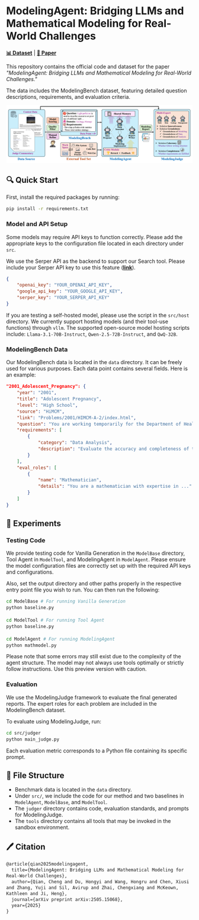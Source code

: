 # ModelingAgent: Bridging LLMs and Mathematical Modeling for Real-World Challenges
[**📊 Dataset**](https://github.com/qiancheng0/ModelingAgent/tree/main/data) | [**📖 Paper**](https://www.arxiv.org/pdf/2505.15068)

This repository contains the official code and dataset for the paper *"ModelingAgent: Bridging LLMs and Mathematical Modeling for Real-World Challenges."*

The data includes the ModelingBench dataset, featuring detailed question descriptions, requirements, and evaluation criteria.

![Pipeline](assets/pipeline.png)

## 🔍 Quick Start
First, install the required packages by running:
```bash
pip install -r requirements.txt
```

### Model and API Setup
Some models may require API keys to function correctly. Please add the appropriate keys to the configuration file located in each directory under `src`.

We use the Serper API as the backend to support our Search tool. Please include your Serper API key to use this feature ([**link**](https://serper.dev)).

```json
{
    "openai_key": "YOUR_OPENAI_API_KEY",
    "google_api_key": "YOUR_GOOGLE_API_KEY",
    "serper_key": "YOUR_SERPER_API_KEY"
}
```

If you are testing a self-hosted model, please use the script in the `src/host` directory. We currently support hosting models (and their tool-use functions) through `vllm`. The supported open-source model hosting scripts include: `Llama-3.1-70B-Instruct`, `Qwen-2.5-72B-Instruct`, and `QwQ-32B`.

### ModelingBench Data
Our ModelingBench data is located in the `data` directory. It can be freely used for various purposes. Each data point contains several fields. Here is an example:
```json
"2001_Adolescent_Pregnancy": {
    "year": "2001",
    "title": "Adolescent Pregnancy",
    "level": "High School",
    "source": "HiMCM",
    "link": "Problems/2001/HIMCM-A-2/index.html",
    "question": "You are working temporarily for the Department of Health ...",
    "requirements": [
        {
            "category": "Data Analysis", 
            "description": "Evaluate the accuracy and completeness of the data ..."
        }
    ],
    "eval_roles": [
        {
            "name": "Mathematician",
            "details": "You are a mathematician with expertise in ..."
        }
    ]
}
```

## 🧪 Experiments

### Testing Code
We provide testing code for Vanilla Generation in the `ModelBase` directory, Tool Agent in `ModelTool`, and ModelingAgent in `ModelAgent`. Please ensure the model configuration files are correctly set up with the required API keys and configurations.

Also, set the output directory and other paths properly in the respective entry point file you wish to run. You can then run the following:
```bash
cd ModelBase # For running Vanilla Generation
python baseline.py

cd ModelTool # For running Tool Agent
python baseline.py

cd ModelAgent # For running ModelingAgent
python mathmodel.py
```

Please note that some errors may still exist due to the complexity of the agent structure. The model may not always use tools optimally or strictly follow instructions. Use this preview version with caution.

### Evaluation
We use the ModelingJudge framework to evaluate the final generated reports. The expert roles for each problem are included in the ModelingBench dataset.

To evaluate using ModelingJudge, run:
```bash
cd src/judger
python main_judge.py
```

Each evaluation metric corresponds to a Python file containing its specific prompt.

## 📖 File Structure
- Benchmark data is located in the `data` directory.
- Under `src/`, we include the code for our method and two baselines in `ModelAgent`, `ModelBase`, and `ModelTool`.
- The `judger` directory contains code, evaluation standards, and prompts for ModelingJudge.
- The `tools` directory contains all tools that may be invoked in the sandbox environment.

## 🖊️ Citation
```text
@article{qian2025modelingagent,
  title={ModelingAgent: Bridging LLMs and Mathematical Modeling for Real-World Challenges},
  author={Qian, Cheng and Du, Hongyi and Wang, Hongru and Chen, Xiusi and Zhang, Yuji and Sil, Avirup and Zhai, Chengxiang and McKeown, Kathleen and Ji, Heng},
  journal={arXiv preprint arXiv:2505.15068},
  year={2025}
}
```

